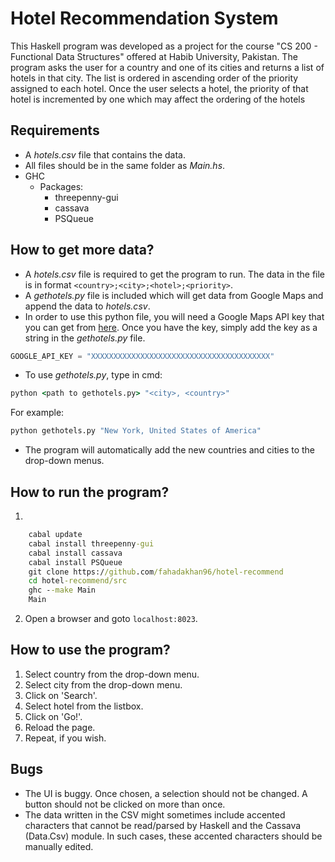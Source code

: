 # Hotel Recommendation System

This Haskell program was developed as a project for the course "CS 200 - Functional Data Structures" offered at Habib University, Pakistan. The program asks the user for a country and one of its cities and returns a list of hotels in that city. The list is ordered in ascending order of the priority assigned to each hotel. Once the user selects a hotel, the priority of that hotel is incremented by one which may affect the ordering of the hotels

## Requirements

- A *hotels.csv* file that contains the data.
- All files should be in the same folder as *Main.hs*.
- GHC
	- Packages:
		- threepenny-gui
		- cassava
		- PSQueue

## How to get more data?

- A *hotels.csv* file is required to get the program to run. The data in the file is in format ```<country>;<city>;<hotel>;<priority>```.
- A *gethotels.py* file is included which will get data from Google Maps and append the data to *hotels.csv*.
- In order to use this python file, you will need a Google Maps API key that you can get from [here](https://developers.google.com/maps/documentation/javascript/get-api-key). Once you have the key, simply add the key as a string in the *gethotels.py* file.
```python
GOOGLE_API_KEY = "XXXXXXXXXXXXXXXXXXXXXXXXXXXXXXXXXXXXXXXX"
```
- To use *gethotels.py*, type in cmd: 
```cmd
python <path to gethotels.py> "<city>, <country>"
```
									
For example:
```cmd
python gethotels.py "New York, United States of America"
```

- The program will automatically add the new countries and cities to the drop-down menus.

## How to run the program?

1. 
```cmd
	cabal update
	cabal install threepenny-gui
	cabal install cassava
	cabal install PSQueue
	git clone https://github.com/fahadakhan96/hotel-recommend
	cd hotel-recommend/src
	ghc --make Main
	Main
```
2. Open a browser and goto ```localhost:8023```.

## How to use the program?

1. Select country from the drop-down menu.
2. Select city from the drop-down menu.
3. Click on 'Search'.
4. Select hotel from the listbox.
5. Click on 'Go!'.
6. Reload the page.
7. Repeat, if you wish.

## Bugs

- The UI is buggy. Once chosen, a selection should not be changed. A button should not be clicked on more than once.
- The data written in the CSV might sometimes include accented characters that cannot be read/parsed by Haskell and the Cassava (Data.Csv) module. In such cases, these accented characters should be manually edited.
